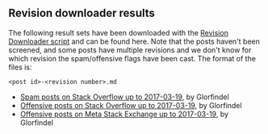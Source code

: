 ## Revision downloader results

The following result sets have been downloaded with the [Revision Downloader script][1]
and can be found here. Note that the posts haven't been screened, and some posts have
multiple revisions and we don't know for which revision the spam/offensive flags have been
cast. The format of the files is:

    <post id>-<revision number>.md

- [Spam posts on Stack Overflow up to 2017-03-19][2], by Glorfindel
- [Offensive posts on Stack Overflow up to 2017-03-19][3], by Glorfindel
- [Offensive posts on Meta Stack Exchange up to 2017-03-19][5], by Glorfindel

 [1]: ../README.md
 [2]: ./20170319-so-spam.zip
 [3]: ./20170319-so-offensive.zip
 [5]: ./20170319-mse-offensive.zip